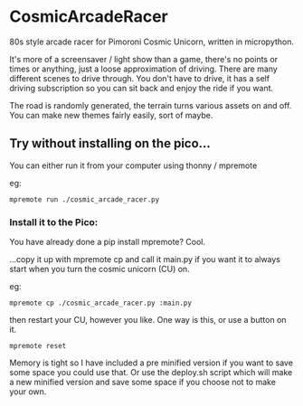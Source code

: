 # CosmicArcadeRacer
80s style arcade racer for Pimoroni Cosmic Unicorn, written in micropython.

It's more of a screensaver / light show than a game, there's no points or times or anything, just a loose approximation of driving.
There are many different scenes to drive through. You don't have to drive, it has a self driving subscription so you can sit back 
and enjoy the ride if you want.  

The road is randomly generated, the terrain turns various assets on and off. You can make new themes fairly easily, sort of maybe.


## Try without installing on the pico...
You can either run it from your computer using thonny / mpremote

eg:
```shell
mpremote run ./cosmic_arcade_racer.py 
```

### Install it to the Pico:
You have already done a pip install mpremote? Cool. 

...copy it up with mpremote cp and call it main.py if you want it to always start when you turn the cosmic unicorn (CU) on.

eg:
```shell
mpremote cp ./cosmic_arcade_racer.py :main.py
```

then restart your CU, however you like. One way is this, or use a button on it.
```shell
mpremote reset
```

Memory is tight so I have included a pre minified version if you want to save some space you could use that. 
Or use the deploy.sh script which will make a new minified version and save some space if you choose not to make your own.
 

